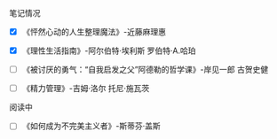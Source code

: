 笔记情况

- [x] 《怦然心动的人生整理魔法》-近藤麻理惠
- [x] 《理性生活指南》-阿尔伯特·埃利斯 罗伯特·A.哈珀

- [ ] 《被讨厌的勇气：“自我启发之父”阿德勒的哲学课》-岸见一郎 古贺史健
- [ ] 《精力管理》-吉姆·洛尔 托尼·施瓦茨



阅读中

- [ ] 《如何成为不完美主义者》-斯蒂芬·盖斯